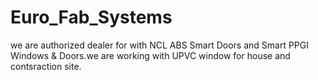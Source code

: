 # Euro_Fab_Systems
we are authorized dealer for with NCL ABS Smart Doors and Smart PPGI Windows &amp; Doors.we are working with UPVC window for house and contsraction site.
